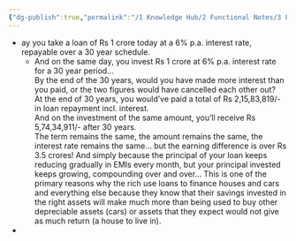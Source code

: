 ```yaml
---
{"dg-publish":true,"permalink":"/1 Knowledge Hub/2 Functional Notes/3 Finance Notes/Chakradhar Finance Notes/Finance Hacks/","noteIcon":""}
---
```


- ay you take a loan of Rs 1 crore today at a 6% p.a. interest rate, repayable over a 30 year schedule.  
	- And on the same day, you invest Rs 1 crore at 6% p.a. interest rate for a 30 year period...  
		By the end of the 30 years, would you have made more interest than you paid, or the two figures would have cancelled each other out?  
		At the end of 30 years, you would’ve paid a total of Rs 2,15,83,819/- in loan repayment incl. interest.  
		And on the investment of the same amount, you’ll receive Rs 5,74,34,911/- after 30 years.  
		The term remains the same, the amount remains the same, the interest rate remains the same... but the earning difference is over Rs 3.5 crores! 
		And simply because the principal of your loan keeps reducing gradually in EMIs every month, but your principal invested keeps growing, compounding over and over...  This is one of the primary reasons why the rich use loans to finance houses and cars and everything else because they know that their savings invested in the right assets will make much more than being used to buy other depreciable assets (cars) or assets that they expect would not give as much return (a house to live in).
- 